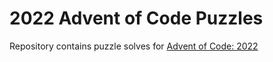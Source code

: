 # 2022 Advent of Code Puzzles

Repository contains puzzle solves for [Advent of Code: 2022](https://adventofcode.com/2022)
